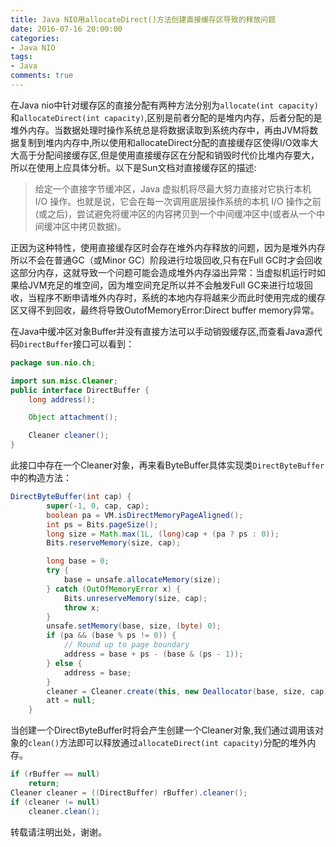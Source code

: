 ```yaml
---
title: Java NIO用allocateDirect()方法创建直接缓存区导致的释放问题
date: 2016-07-16 20:00:00
categories:
- Java NIO
tags:
- Java
comments: true
---
```

在Java nio中针对缓存区的直接分配有两种方法分别为`allocate(int capacity)`和`allocateDirect(int capacity)`,区别是前者分配的是堆内内存，后者分配的是堆外内存。当数据处理时操作系统总是将数据读取到系统内存中，再由JVM将数据复制到堆内内存中,所以使用和allocateDirect分配的直接缓存区使得I/O效率大大高于分配间接缓存区,但是使用直接缓存区在分配和销毁时代价比堆内存要大，所以在使用上应具体分析。以下是Sun文档对直接缓存区的描述:

>给定一个直接字节缓冲区，Java 虚拟机将尽最大努力直接对它执行本机 I/O 操作。也就是说，它会在每一次调用底层操作系统的本机 I/O 操作之前(或之后)，尝试避免将缓冲区的内容拷贝到一个中间缓冲区中(或者从一个中间缓冲区中拷贝数据)。

<!-- more -->
正因为这种特性，使用直接缓存区时会存在堆外内存释放的问题，因为是堆外内存所以不会在普通GC（或Minor GC）阶段进行垃圾回收,只有在Full GC时才会回收这部分内存，这就导致一个问题可能会造成堆外内存溢出异常：当虚拟机运行时如果给JVM充足的堆空间，因为堆空间充足所以并不会触发Full GC来进行垃圾回收，当程序不断申请堆外内存时，系统的本地内存将越来少而此时使用完成的缓存区又得不到回收，最终将导致OutofMemoryError:Direct buffer memory异常。

在Java中缓冲区对象Buffer并没有直接方法可以手动销毁缓存区,而查看Java源代码`DirectBuffer`接口可以看到：
``` java
package sun.nio.ch;

import sun.misc.Cleaner;
public interface DirectBuffer {
    long address();

    Object attachment();

    Cleaner cleaner();
}
```
此接口中存在一个Cleaner对象，再来看ByteBuffer具体实现类`DirectByteBuffer`中的构造方法：
``` java
DirectByteBuffer(int cap) {                   
        super(-1, 0, cap, cap);
        boolean pa = VM.isDirectMemoryPageAligned();
        int ps = Bits.pageSize();
        long size = Math.max(1L, (long)cap + (pa ? ps : 0));
        Bits.reserveMemory(size, cap);

        long base = 0;
        try {
            base = unsafe.allocateMemory(size);
        } catch (OutOfMemoryError x) {
            Bits.unreserveMemory(size, cap);
            throw x;
        }
        unsafe.setMemory(base, size, (byte) 0);
        if (pa && (base % ps != 0)) {
            // Round up to page boundary
            address = base + ps - (base & (ps - 1));
        } else {
            address = base;
        }
        cleaner = Cleaner.create(this, new Deallocator(base, size, cap));
        att = null;
    }
```
当创建一个DirectByteBuffer时将会产生创建一个Cleaner对象,我们通过调用该对象的`clean()`方法即可以释放通过`allocateDirect(int capacity)`分配的堆外内存。
``` java
if (rBuffer == null) 
	return;
Cleaner cleaner = ((DirectBuffer) rBuffer).cleaner();
if (cleaner != null) 
	cleaner.clean();
```

转载请注明出处，谢谢。
